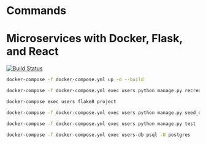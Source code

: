 # Commands

# Microservices with Docker, Flask, and React

[![Build Status](https://travis-ci.org/icruzr93/microservices-ulearning.svg?branch=master)](https://travis-ci.org/icruzr93/microservices-ulearning)

```sh
docker-compose -f docker-compose.yml up -d --build
```

```sh
docker-compose -f docker-compose.yml exec users python manage.py recreate_db
```

```sh
docker-compose exec users flake8 project
```

```sh
docker-compose -f docker-compose.yml exec users python manage.py seed_db
```

```sh
docker-compose -f docker-compose.yml exec users python manage.py test
```

```sh
docker-compose -f docker-compose.yml exec users-db psql -U postgres
```
